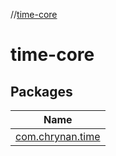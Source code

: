 //[time-core](index.md)



# time-core  


## Packages  
  
|  Name | 
|---|
| <a name="com.chrynan.time////PointingToDeclaration/"></a>[com.chrynan.time](time-core/com.chrynan.time/index.md)|

